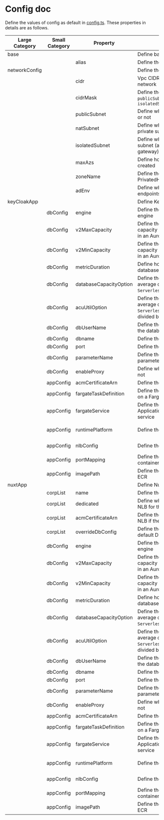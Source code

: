 # Config doc

Define the values of config as default in [config.ts](../config.ts).
These properties in details are as follows.

| Large Category | Small Category | Property               | Description                                                                                                               | Type                                         | Default value                                                                                 |
| -------------- | -------------- | ---------------------- | ------------------------------------------------------------------------------------------------------------------------- | -------------------------------------------- | --------------------------------------------------------------------------------------------- |
| base           |                |                        | Define base configuration                                                                                                 |
|                |                | alias                  | Define the identifying your stack                                                                                         | `string`                                     |                                                                                               |
| networkConfig  |                |                        | Define the network configuration                                                                                          | `NetworkConfig`                              |
|                |                | cidr                   | Vpc CIDR of multitenancy and each corp network                                                                            | `string`                                     | `10.0.0.0/16`                                                                                 |
|                |                | cidrMask               | Define the CIDR of `publicSubnet`,`natSubnet` and `isolatedSubnet`                                                        | `number`                                     | `24`                                                                                          |
|                |                | publicSubnet           | Define whether creating a public subnet or not                                                                            | `boolean`                                    | `false`                                                                                       |
|                |                | natSubnet              | Define whether creating a nat subnet (a private subnet with NAT gateway) or not                                           | `boolean`                                    | `false`                                                                                       |
|                |                | isolatedSubnet         | Define whether creating a isolated subnet (a private subnet without NAT gateway) or not                                   | `boolean`                                    | `false`                                                                                       |
|                |                | maxAzs                 | Define how many AZs in the region are created                                                                             | `number`                                     | `2`                                                                                           |
|                |                | zoneName               | Define the domain name of PrivatedHostedZone in Route53                                                                   | `string`                                     |                                                                                               |
|                |                | adEnv                  | Define whether creating some vpc endpoints or not                                                                         | `boolean`                                    | `false`                                                                                       |
| keyCloakApp    |                |                        | Define KeyCloak configuration                                                                                             | `KeyCloakAppConfig`                          |
|                | dbConfig       | engine                 | Define the Aurora Serverless v2 cluster engine                                                                            | `IClusterEngine`                             | `AuroraPostgresEngineVersion.VER_15_2`                                                        |
|                | dbConfig       | v2MaxCapacity          | Define the minimum number of Aurora capacity units (ACUs) for a DB instance in an Aurora Serverless v2 cluster            | `number`                                     | `32`                                                                                          |
|                | dbConfig       | v2MinCapacity          | Define the minimum number of Aurora capacity units (ACUs) for a DB instance in an Aurora Serverless v2 cluster            | `number`                                     | `0.5`                                                                                         |
|                | dbConfig       | metricDuration         | Define how frequency caliculating of the database metrics                                                                 | `Duration`                                   | `Duration.minutes(10)`                                                                        |
|                | dbConfig       | databaseCapacityOption | Define the alarm configuration of the average of the `ServerlessDatabaseCapacity` values                                  | `CreateAlarmOptions`                         | `threshold: 1.5`,`evaluationPeriods: 3`                                                       |
|                | dbConfig       | acuUtilOption          | Define the alarm configuration of the average of the `ServerlessDatabaseCapacity` metric divided by the maximum ACU value | `CreateAlarmOptions`                         | `threshold: 90`, `evaluationPeriods: 3`                                                       |
|                | dbConfig       | dbUserName             | Define the administrative username of the database                                                                        | `string`                                     | `awsdemo`                                                                                     |
|                | dbConfig       | dbname                 | Define the name of the database                                                                                           | `string`                                     | `awssample`                                                                                   |
|                | dbConfig       | port                   | Define the database listen port                                                                                           | `number`                                     | `5432`                                                                                        |
|                | dbConfig       | parameterName          | Define the parameter name in SSM parameter store                                                                          | `string`                                     | `keycloak`                                                                                    |
|                | dbConfig       | enableProxy            | Define whether creating the rds proxy or not                                                                              | `boolean`                                    | `false`                                                                                       |
|                | appConfig      | acmCertificateArn      | Define the arn of acm for keycloak                                                                                        | `AcmCertificateArn`                          | `service:string`,`keycloackForAdmin:string`                                                   |
|                | appConfig      | fargateTaskDefinition  | Define the details of a task definition run on a Fargate cluster                                                          | `FargateTaskDefinitionProps`                 | `cpu: 1024`, `memoryLimitMiB: 2048`                                                           |
|                | appConfig      | fargateService         | Define the properties for the ApplicationLoadBalancedFargateService service                                               | `ApplicationLoadBalancedFargateServiceProps` | `desiredCount: 1`,`enableExecuteCommand: true`                                                |
|                | appConfig      | runtimePlatform        | Define the Runtime Platform in a fargate                                                                                  | `RuntimePlatform`                            | `operatingSystemFamily: OperatingSystemFamily.LINUX`,`cpuArchitecture: CpuArchitecture.ARM64` |
|                | appConfig      | nlbConfig              | Define the properties of LB                                                                                               | `LbConfig`                                   | `listenerPort: 443`,`healthCheckPath: '/health'`,`targetPort: 8080`                           |
|                | appConfig      | portMapping            | Define the port mappings to add to the container definition                                                               | `PortMapping[]`                              | `{hostPort: 8080,containerPort: 8080,},{hostPort: 7800,containerPort: 7800}`                  |
|                | appConfig      | imagePath              | Define the image path for pushing it in ECR                                                                               | `string`                                     | `path.join(__dirname, './', 'docker/keycloak')`                                               |
| nuxtApp        |                |                        | Define Nuxt3 App configuration                                                                                            | `NuxtAppConfig`                              |
|                | corpList       | name                   | Define the corp name                                                                                                      | `string`                                     |
|                | corpList       | dedicated              | Define whether creating the dedicated NLB for the corp                                                                    | `boolean`                                    |
|                | corpList       | acmCertificateArn      | Define the arn of acm for the dedicated NLB if the `dedicated` is true                                                    | `string`                                     |                                                                                               |
|                | corpList       | overrideDbConfig       | Define the properties overriding the default DB config                                                                    | `OverridDbConfig`                            |
|                | dbConfig       | engine                 | Define the Aurora Serverless v2 cluster engine                                                                            | `IClusterEngine`                             | `AuroraPostgresEngineVersion.VER_15_2`                                                        |
|                | dbConfig       | v2MaxCapacity          | Define the maximum number of Aurora capacity units (ACUs) for a DB instance in an Aurora Serverless v2 cluster            | `number`                                     | `32`                                                                                          |
|                | dbConfig       | v2MinCapacity          | Define the minimum number of Aurora capacity units (ACUs) for a DB instance in an Aurora Serverless v2 cluster            | `number`                                     | `0.5`                                                                                         |
|                | dbConfig       | metricDuration         | Define how frequency caliculating of the database metrics                                                                 | `Duration`                                   | `Duration.minutes(10) `                                                                       |
|                | dbConfig       | databaseCapacityOption | Define the alarm configuration of the average of the `ServerlessDatabaseCapacity` values                                  | `CreateAlarmOptions`                         | `threshold: 1.5`,`evaluationPeriods: 3`                                                       |
|                | dbConfig       | acuUtilOption          | Define the alarm configuration of the average of the `ServerlessDatabaseCapacity` metric divided by the maximum ACU value | `CreateAlarmOptions`                         | `threshold: 90`, `evaluationPeriods: 3`                                                       |
|                | dbConfig       | dbUserName             | Define the administrative username of the database                                                                        | `string`                                     | `corpdemo`                                                                                    |
|                | dbConfig       | dbname                 | Define the name of the database                                                                                           | `string`                                     | `corpsample`                                                                                  |
|                | dbConfig       | port                   | Define the database listen port                                                                                           | `number`                                     | `5432`                                                                                        |
|                | dbConfig       | parameterName          | Define the parameter name in SSM parameter store                                                                          | `string`                                     | `corp`                                                                                        |
|                | dbConfig       | enableProxy            | Define whether creating the rds proxy or not                                                                              | `boolean`                                    | `true`                                                                                        |
|                | appConfig      | acmCertificateArn      | Define the arn of acm for Nuxt3 app                                                                                       | `AcmCertificateArn`                          | `service:string`                                                                              |
|                | appConfig      | fargateTaskDefinition  | Define the details of a task definition run on a Fargate cluster                                                          | `FargateTaskDefinitionProps`                 | `cpu: 1024`, `memoryLimitMiB: 2048`,                                                          |
|                | appConfig      | fargateService         | Define the properties for the ApplicationLoadBalancedFargateService service                                               | `ApplicationLoadBalancedFargateServiceProps` | `desiredCount: 1`,`enableExecuteCommand: true`                                                |
|                | appConfig      | runtimePlatform        | Define the Runtime Platform in a fargate                                                                                  | `RuntimePlatform`                            | `operatingSystemFamily: OperatingSystemFamily.LINUX`,`cpuArchitecture: CpuArchitecture.ARM64` |
|                | appConfig      | nlbConfig              | Define the properties of LB                                                                                               | `LbConfig`                                   | `listenerPort: 443`,`healthCheckPath: '/health'`,`targetPort: 3000`                           |
|                | appConfig      | portMapping            | Define the port mappings to add to the container definition                                                               | `PortMapping[]`                              | `{hostPort: 3000,containerPort: 3000}`                                                        |
|                | appConfig      | imagePath              | Define the image path for pushing it in ECR                                                                               | `string`                                     | `imagePath: path.join(__dirname, './', 'docker/nuxtjs')`                                      |
